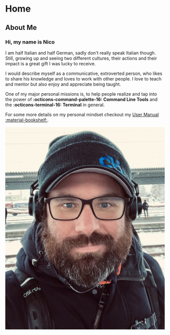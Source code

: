 # Home

## About Me

### Hi, my name is Nico

I am half Italian and half German, sadly don't really speak Italian though.
Still, growing up and seeing two different cultures, their actions and their impact is a great gift I was lucky to receive.

I would describe myself as a communicative, extroverted person, who likes to share his knowledge and loves to work with other people.
I love to teach and mentor but also enjoy and appreciate being taught.

One of my major personal missions is, to help people realize and tap 
into the power of **:octicons-command-palette-16: Command Line Tools** and the **:octicons-terminal-16: Terminal** in general.

For some more details on my personal mindset checkout my [User Manual :material-bookshelf:](user-manual.md).

![alt text](images/nico.jpg)


